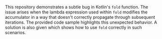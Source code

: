 This repository demonstrates a subtle bug in Kotlin's `fold` function. The issue arises when the lambda expression used within `fold` modifies the accumulator in a way that doesn't correctly propagate through subsequent iterations. The provided code sample highlights this unexpected behavior. A solution is also given which shows how to use `fold` correctly in such scenarios.